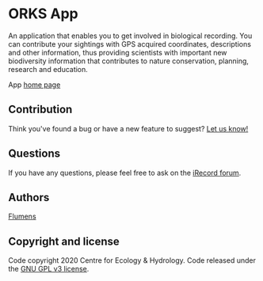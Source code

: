 # ORKS App

An application that enables you to get involved in biological
recording. You can contribute your sightings with GPS acquired coordinates,
descriptions and other information, thus providing scientists with important
new biodiversity information that contributes to nature conservation,
planning, research and education.

App [home page](https://irecord.org.uk/app)

## Contribution

Think you've found a bug or have a new feature to suggest?
[Let us know!](https://github.com/NERC-CEH/irecord-app/issues)

## Questions

If you have any questions, please feel free to ask on the
[iRecord forum](https://irecord.org.uk/forum/36).

## Authors

[Flumens](https://flumens.io)

## Copyright and license

Code copyright 2020 Centre for Ecology & Hydrology.
Code released under the [GNU GPL v3 license](LICENSE).
